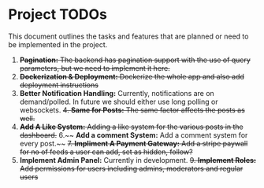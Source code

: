 # Project TODOs

This document outlines the tasks and features that are planned or need to be implemented in the project.

1. ~~**Pagination:** The backend has pagination support with the use of query parameters, but we need to implement it here.~~
2. ~~**Dockerization & Deployment:** Dockerize the whole app and also add deployment instructions~~
3. **Better Notification Handling:** Currently, notifications are on demand/polled. In future we should either use long polling or websockets.
~~4. **Same for Posts:** The same factor affects the posts as well.~~
5. ~~**Add A Like System:** Adding a like system for the various posts in the dashboard.~~
6.~~ **Add a comment System:** Add a comment system for every post.~~
~~7. **Impliment A Payment Gateway:** Add a stripe paywall for no of feeds a user can add, set as hidden, follow?~~
8. **Implement Admin Panel:** Currently in development.
~~9. **Implement Roles:** Add permissions for users including admins, moderators and regular users~~